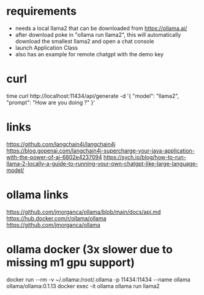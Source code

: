 # requirements
- needs a local llama2 that can be downloaded from https://ollama.ai/
- after download poke in "ollama run llama2", this will automatically download the smallest llama2 and open a chat console
- launch Application Class
- also has an example for remote chatgpt with the demo key

# curl
time curl http://localhost:11434/api/generate -d '{
"model": "llama2",
"prompt": "How are you doing ?"
}'

# links
https://github.com/langchain4j/langchain4j
https://blog.gopenai.com/langchain4j-supercharge-your-java-application-with-the-power-of-ai-6802e4237094
https://sych.io/blog/how-to-run-llama-2-locally-a-guide-to-running-your-own-chatgpt-like-large-language-model/
                      
# ollama links
https://github.com/jmorganca/ollama/blob/main/docs/api.md
https://hub.docker.com/r/ollama/ollama
https://github.com/jmorganca/ollama

# ollama docker (3x slower due to missing m1 gpu support)
docker run --rm -v ~/.ollama:/root/.ollama -p 11434:11434 --name ollama ollama/ollama:0.1.13
docker exec -it ollama ollama run llama2

